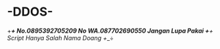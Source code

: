 # -__DDOS__-
+___+
No.0895392705209
No WA.087702690550
Jangan Lupa Pakai +__+
Script Hanya Salah Nama Doang
+__÷
